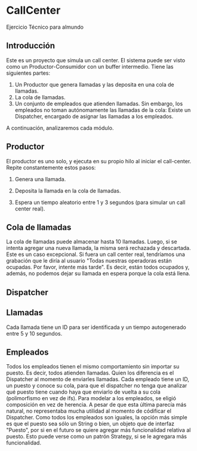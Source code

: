 # CallCenter
Ejercicio Técnico para almundo


## Introducción

<p>Este es un proyecto que simula un call center. El sistema puede ser visto como un Productor-Consumidor con un buffer intermedio. Tiene las siguientes partes:</p>


1. Un Productor que genera llamadas y las deposita en una cola de llamadas.
2. La cola de llamadas.
3. Un conjunto de empleados que atienden llamadas.
Sin embargo, los empleados no toman autónomamente las llamadas de la cola: Existe un Dispatcher, encargado de asignar las llamadas a los empleados.

A continuación, analizaremos cada módulo.


## Productor

El productor es uno solo, y ejecuta en su propio hilo al iniciar el call-center. Repite constantemente estos pasos:

1) Genera una llamada.

2) Deposita la llamada en la cola de llamadas.

3) Espera un tiempo aleatorio entre 1 y 3 segundos (para simular un call center real).


## Cola de llamadas

La cola de llamadas puede almacenar hasta 10 llamadas. Luego, si se intenta agregar una nueva llamada, la misma será rechazada y descartada. Este es un caso excepcional. Si fuera un call center real, tendríamos una grabación que le diría al usuario "Todas nuestras operadoras están ocupadas. Por favor, intente más tarde". Es decir, están todos ocupados y, además, no podemos dejar su llamada en espera porque la cola está llena.

## Dispatcher

## Llamadas

Cada llamada tiene un ID para ser identificada y un tiempo autogenerado entre 5 y 10 segundos.

## Empleados

Todos los empleados tienen el mismo comportamiento sin importar su puesto. Es decir, todos atienden llamadas. Quien los diferencia es el Dispatcher al momento de enviarles llamadas.
Cada empleado tiene un ID, un puesto y conoce su cola, para que el dispatcher no tenga que analizar qué puesto tiene cuando haya que enviarlo de vuelta a su cola (polimorfismo en vez de ifs).
Para modelar a los empleados, se eligió composición en vez de herencia. A pesar de que esta última parecía más natural, no representaba mucha utilidad al momento de códificar el Dispatcher. Como todos los empleados son iguales, la opción más simple es que el puesto sea sólo un String o bien, un objeto que de interfaz "Puesto", por si en el futuro se quiere agregar más funcionalidad relativa al puesto. Esto puede verse como un patrón Strategy, si se le agregara más funcionalidad.
